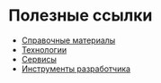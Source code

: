 # Полезные ссылки

- [Cправочные материалы](reference-materials/index.md)
- [Технологии](technology/index.md)
- [Сервисы](services/index.md)
- [Инструменты разработчика](tools/index.md)